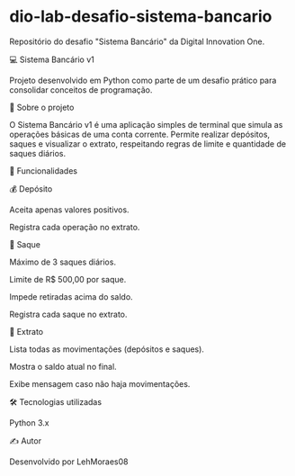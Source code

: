 # dio-lab-desafio-sistema-bancario
Repositório do desafio "Sistema Bancário" da Digital Innovation One.

  💻 Sistema Bancário v1

Projeto desenvolvido em Python como parte de um desafio prático para consolidar conceitos de programação.

  📌 Sobre o projeto

O Sistema Bancário v1 é uma aplicação simples de terminal que simula as operações básicas de uma conta corrente.
Permite realizar depósitos, saques e visualizar o extrato, respeitando regras de limite e quantidade de saques diários.

  🚀 Funcionalidades

💰 Depósito

  Aceita apenas valores positivos.
  
  Registra cada operação no extrato.

🏧 Saque

  Máximo de 3 saques diários.
  
  Limite de R$ 500,00 por saque.
  
  Impede retiradas acima do saldo.
  
  Registra cada saque no extrato.

📜 Extrato

  Lista todas as movimentações (depósitos e saques).
  
  Mostra o saldo atual no final.
  
  Exibe mensagem caso não haja movimentações.

  🛠️ Tecnologias utilizadas

  Python 3.x

  ✍️ Autor

Desenvolvido por LehMoraes08
